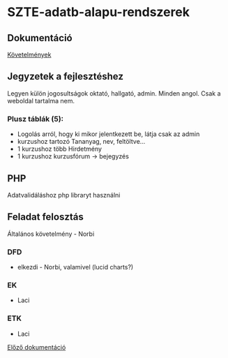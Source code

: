 # SZTE-adatb-alapu-rendszerek

## Dokumentáció

[Követelmények](./docs/kovetelmenyek.md)

## Jegyzetek a fejlesztéshez
Legyen külön jogosultságok oktató, hallgató, admin.
Minden angol. Csak a weboldal tartalma nem.

### Plusz táblák (5):
 - Logolás arról, hogy ki mikor jelentkezett be, látja csak az admin
 - kurzushoz tartozó Tananyag, nev, feltöltve...
 - 1 kurzushoz több Hirdetmény
 - 1 kurzushoz kurzusfórum -> bejegyzés

 ## PHP
 Adatvalidáláshoz php libraryt használni


## Feladat felosztás
Általános követelmény - Norbi
### DFD
- elkezdi - Norbi, valamivel (lucid charts?)
### EK
- Laci
### ETK
- Laci


[Előző dokumentáció](https://www.notion.so/norberthajagos/Dokument-ci-e91623ccb534439dba569725b3399c14)